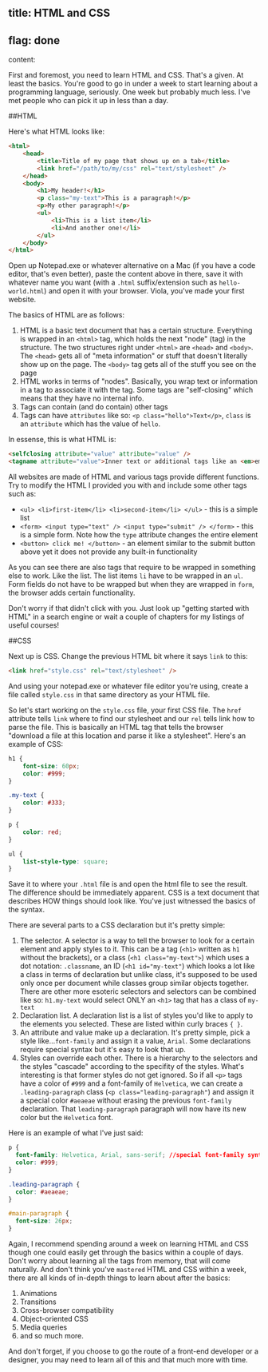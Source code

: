 title: HTML and CSS
----
flag: done
----
content:

First and foremost, you need to learn HTML and CSS. That's a given. At least the basics. You're good to go in under a week to start learning about a programming language, seriously. One week but probably much less. I've met people who can pick it up in less than a day.

##HTML

Here's what HTML looks like:

```html
<html>
    <head>
        <title>Title of my page that shows up on a tab</title>
        <link href="/path/to/my/css" rel="text/stylesheet" />
    </head>
    <body>
        <h1>My header!</h1>
        <p class="my-text">This is a paragraph!</p>
        <p>My other paragraph!</p>
        <ul>
            <li>This is a list item</li>
            <li>And another one!</li>
        </ul>
    </body>
</html>
```

Open up Notepad.exe or whatever alternative on a Mac (if you have a code editor, that's even better), paste the content above in there, save it with whatever name you want (with a `.html` suffix/extension such as `hello-world.html`) and open it with your browser. Viola, you've made your first website.

The basics of HTML are as follows:

1. HTML is a basic text document that has a certain structure. Everything is wrapped in an `<html>` tag, which holds the next "node" (tag) in the structure. The two structures right under `<html>` are `<head>` and `<body>`. The `<head>` gets all of "meta information" or stuff that doesn't literally show up on the page. The `<body>` tag gets all of the stuff you see on the page
2. HTML works in terms of "nodes". Basically, you wrap text or information in a tag to associate it with the tag. Some tags are "self-closing" which means that they have no internal info.
3. Tags can contain (and do contain) other tags
4. Tags can have `attributes` like so: `<p class="hello">Text</p>`, `class` is an `attribute` which has the value of `hello`.

In essense, this is what HTML is:

```html
<selfclosing attribute="value" attribute="value" />
<tagname attribute="value">Inner text or additional tags like an <em>emphasis</em></tagname>
```

All websites are made of HTML and various tags provide different functions. Try to modify the HTML I provided you with and include some other tags such as:

- `<ul> <li>first-item</li> <li>second-item</li> </ul>` - this is a simple list
- `<form> <input type="text" /> <input type="submit" /> </form>` - this is a simple form. Note how the `type` attribute changes the entire element
- `<button> click me! </button>` - an element similar to the submit button above yet it does not provide any built-in functionality

As you can see there are also tags that require to be wrapped in something else to work. Like the list. The list items `li` have to be wrapped in an `ul`. Form fields do not have to be wrapped but when they are wrapped in `form`, the browser adds certain functionality.

Don't worry if that didn't click with you. Just look up "getting started with HTML" in a search engine or wait a couple of chapters for my listings of useful courses!

##CSS

Next up is CSS. Change the previous HTML bit where it says `link` to this:

```html
<link href="style.css" rel="text/stylesheet" />
```

And using your notepad.exe or whatever file editor you're using, create a file called `style.css` in that same directory as your HTML file.

So let's start working on the `style.css` file, your first CSS file. The `href` attribute tells `link` where to find our stylesheet and our `rel` tells link how to parse the file. This is basically an HTML tag that tells the browser "download a file at this location and parse it like a stylesheet". Here's an example of CSS:

```css
h1 {
    font-size: 60px;
    color: #999;
}

.my-text {
    color: #333;
}

p {
    color: red;
}

ul {
    list-style-type: square;
}

```

Save it to where your `.html` file is and open the html file to see the result. The difference should be immediately apparent. CSS is a text document that describes HOW things should look like. You've just witnessed the basics of the syntax.

There are several parts to a CSS declaration but it's pretty simple:

1. The selector. A selector is a way to tell the browser to look for a certain element and apply styles to it. This can be a tag (`<h1>` written as `h1` without the brackets), or a class (`<h1 class="my-text">`) which uses a dot notation: `.classname`, an ID (`<h1 id="my-text"`) which looks a lot like a class in terms of declaration but unlike class, it's supposed to be used only once per document while classes group similar objects together. There are other more esoteric selectors and selectors can be combined like so: `h1.my-text` would select ONLY an `<h1>` tag that has a class of `my-text`
2. Declaration list. A declaration list is a list of styles you'd like to apply to the elements you selected. These are listed within curly braces `{ }`.
2. An attribute and value make up a declaration. It's pretty simple, pick a style like...`font-family` and assign it a value, `Arial`. Some declarations require special syntax but it's easy to look that up.
3. Styles can override each other. There is a hierarchy to the selectors and the styles "cascade" according to the specifity of the styles. What's interesting is that former styles do not get ignored. So if all `<p>` tags have a color of `#999` and a font-family of `Helvetica`, we can create a `.leading-paragraph` class (`<p class="leading-paragraph"`) and assign it a special color `#aeaeae` without erasing the previous `font-family` declaration. That `leading-paragraph` paragraph will now have its new color but the `Helvetica` font.

Here is an example of what I've just said:

```css
p {
  font-family: Helvetica, Arial, sans-serif; //special font-family syntax, if one font is not available, the next one in line is selected
  color: #999;
}

.leading-paragraph {
  color: #aeaeae;
}

#main-paragraph {
  font-size: 26px;
}
```

Again, I recommend spending around a week on learning HTML and CSS though one could easily get through the basics within a couple of days. Don't worry about learning all the tags from memory, that will come naturally. And don't think you've `mastered` HTML and CSS within a week, there are all kinds of in-depth things to learn about after the basics:

1. Animations
2. Transitions
3. Cross-browser compatibility
4. Object-oriented CSS
5. Media queries
6. and so much more.

And don't forget, if you choose to go the route of a front-end developer or a designer, you may need to learn all of this and that much more with time.

